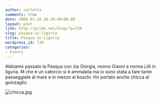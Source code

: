 ```yaml
---
author: carlotta
comments: true
date: 2008-03-28 16:20:49+00:00
layout: post
link: http://pilde.net/blog/?p=720
slug: pasqua-in-liguria
title: Pasqua in Liguria
wordpress_id: 720
categories:
- Eventi
---
```


Abbiamo passato la Pasqua con zia Giorgia, nonno Gianni e nonna Lilli in liguria.
M che è un catorcio si è ammalata ma io sono stata a fare tante passeggiate al mare e in mezzo ai boschi.
Ho portato anche chicca al guinzaglio

![chicca.jpg](http://pilde.net/blog/wp-content/uploads/2008/03/chicca.jpg)




